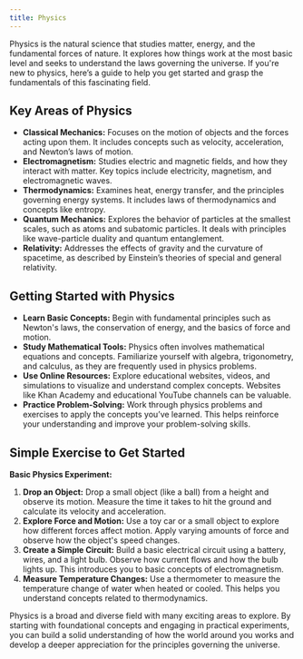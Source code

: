 ```yaml
---
title: Physics
---
```


Physics is the natural science that studies matter, energy, and the fundamental forces of nature. It explores how things work at the most basic level and seeks to understand the laws governing the universe. If you're new to physics, here’s a guide to help you get started and grasp the fundamentals of this fascinating field.

## Key Areas of Physics
- **Classical Mechanics:** Focuses on the motion of objects and the forces acting upon them. It includes concepts such as velocity, acceleration, and Newton’s laws of motion.
- **Electromagnetism:** Studies electric and magnetic fields, and how they interact with matter. Key topics include electricity, magnetism, and electromagnetic waves.
- **Thermodynamics:** Examines heat, energy transfer, and the principles governing energy systems. It includes laws of thermodynamics and concepts like entropy.
- **Quantum Mechanics:** Explores the behavior of particles at the smallest scales, such as atoms and subatomic particles. It deals with principles like wave-particle duality and quantum entanglement.
- **Relativity:** Addresses the effects of gravity and the curvature of spacetime, as described by Einstein’s theories of special and general relativity.

## Getting Started with Physics
- **Learn Basic Concepts:** Begin with fundamental principles such as Newton's laws, the conservation of energy, and the basics of force and motion.
- **Study Mathematical Tools:** Physics often involves mathematical equations and concepts. Familiarize yourself with algebra, trigonometry, and calculus, as they are frequently used in physics problems.
- **Use Online Resources:** Explore educational websites, videos, and simulations to visualize and understand complex concepts. Websites like Khan Academy and educational YouTube channels can be valuable.
- **Practice Problem-Solving:** Work through physics problems and exercises to apply the concepts you’ve learned. This helps reinforce your understanding and improve your problem-solving skills.

## Simple Exercise to Get Started
**Basic Physics Experiment:**
1. **Drop an Object:** Drop a small object (like a ball) from a height and observe its motion. Measure the time it takes to hit the ground and calculate its velocity and acceleration.
2. **Explore Force and Motion:** Use a toy car or a small object to explore how different forces affect motion. Apply varying amounts of force and observe how the object's speed changes.
3. **Create a Simple Circuit:** Build a basic electrical circuit using a battery, wires, and a light bulb. Observe how current flows and how the bulb lights up. This introduces you to basic concepts of electromagnetism.
4. **Measure Temperature Changes:** Use a thermometer to measure the temperature change of water when heated or cooled. This helps you understand concepts related to thermodynamics.

Physics is a broad and diverse field with many exciting areas to explore. By starting with foundational concepts and engaging in practical experiments, you can build a solid understanding of how the world around you works and develop a deeper appreciation for the principles governing the universe.
